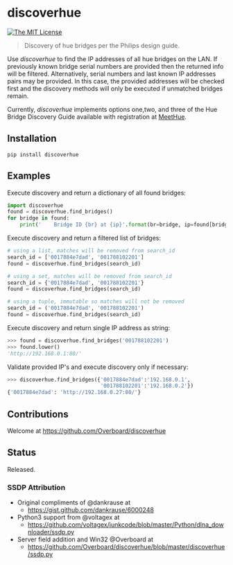 # **discoverhue**

[![The MIT License](https://img.shields.io/badge/license-MIT-orange.svg?style=flat-square)](http://opensource.org/licenses/MIT)

> Discovery of hue bridges per the Philips design guide.

Use *discoverhue* to find the IP addresses of all hue bridges on the LAN. If
previously known bridge serial numbers are provided then the returned info will
be filtered.  Alternatively, serial numbers and last known IP addresses pairs
may be provided.  In this case, the provided addresses will be checked first
and the discovery methods will only be executed if unmatched bridges remain.

Currently, *discoverhue* implements options one,two, and three of the Hue Bridge
Discovery Guide available with registration at
[MeetHue](https://developers.meethue.com/application-design-guidance).

## Installation

```shell
pip install discoverhue
```

## Examples

Execute discovery and return a dictionary of all found bridges:

```python
import discoverhue
found = discoverhue.find_bridges()
for bridge in found:
    print('    Bridge ID {br} at {ip}'.format(br=bridge, ip=found[bridge]))
```

Execute discovery and return a filtered list of bridges:

```python
# using a list, matches will be removed from search_id
search_id = ['0017884e7dad', '001788102201']
found = discoverhue.find_bridges(search_id)

# using a set, matches will be removed from search_id
search_id = {'0017884e7dad', '001788102201'}
found = discoverhue.find_bridges(search_id)

# using a tuple, immutable so matches will not be removed
search_id = ('0017884e7dad', '001788102201')
found = discoverhue.find_bridges(search_id)
```

Execute discovery and return single IP address as string:

```python
>>> found = discoverhue.find_bridges('001788102201')
>>> found.lower()
'http://192.168.0.1:80/'
```

Validate provided IP's and execute discovery only if necessary:

```python
>>> discoverhue.find_bridges({'0017884e7dad':'192.168.0.1',
                              '001788102201':'192.168.0.2'})
{'0017884e7dad': 'http://192.168.0.27:80/'}
```

## Contributions

Welcome at https://github.com/Overboard/discoverhue

## Status

Released.

### SSDP Attribution

* Original compliments of @dankrause at
  * https://gist.github.com/dankrause/6000248
* Python3 support from @voltagex at
  * https://github.com/voltagex/junkcode/blob/master/Python/dlna_downloader/ssdp.py
* Server field addition and Win32 @Overboard at
  * https://github.com/Overboard/discoverhue/blob/master/discoverhue/ssdp.py
